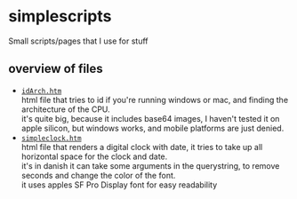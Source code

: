 # simplescripts
Small scripts/pages that I use for stuff

## overview of files
- [`idArch.htm`](idArch.htm)   
  html file that tries to id if you're running windows or mac, and finding the 
  architecture of the CPU.   
  it's quite big, because it includes base64 images, I haven't tested it on 
  apple silicon, but windows works, and mobile platforms are just denied.   
- [`simpleclock.htm`](simpleclock.htm)   
  html file that renders a digital clock with date, it tries to take up all 
  horizontal space for the clock and date.   
  it's in danish
  it can take some arguments in the querystring, to remove seconds and change
  the color of the font.  
  it uses apples SF Pro Display font for easy readability